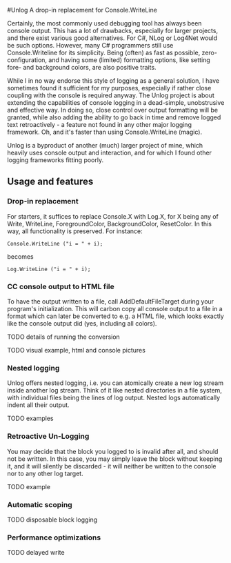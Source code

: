 #Unlog
A drop-in replacement for Console.WriteLine

Certainly, the most commonly used debugging tool has always been console output. This has a lot of drawbacks, especially for larger projects, and there exist various good alternatives. For C#, NLog or Log4Net would be such options. However, many C# programmers still use Console.Writeline for its simplicity. Being (often) as fast as possible, zero-configuration, and having some (limited) formatting options, like setting fore- and background colors, are also positive traits.

While I in no way endorse this style of logging as a general solution, I have sometimes found it sufficient for my purposes, especially if rather close coupling with the console is required anyway. The Unlog project is about extending the capabilities of console logging in a dead-simple, unobstrusive and effective way. In doing so, close control over output formatting will be granted, while also adding the ability to go back in time and remove logged text retroactively - a feature not found in any other major logging framework. Oh, and it's faster than using Console.WriteLine (magic).

Unlog is a byproduct of another (much) larger project of mine, which heavily uses console output and interaction, and for which I found other logging frameworks fitting poorly.

## Usage and features

### Drop-in replacement

For starters, it suffices to replace Console.X with Log.X, for X being any of Write, WriteLine, ForegroundColor, BackgroundColor, ResetColor. In this way, all functionality is preserved. For instance:

    Console.WriteLine ("i = " + i);

becomes

    Log.WriteLine ("i = " + i);

### CC console output to HTML file

To have the output written to a file, call AddDefaultFileTarget during your program's initialization. This will carbon copy all console output to a file in a format which can later be converted to e.g. a HTML file, which looks exactly like the console output did (yes, including all colors).

TODO details of running the conversion

TODO visual example, html and console pictures

### Nested logging

Unlog offers nested logging, i.e. you can atomically create a new log stream inside another log stream. Think of it like nested directories in a file system, with individual files being the lines of log output. Nested logs automatically indent all their output.

TODO examples

### Retroactive Un-Logging

You may decide that the block you logged to is invalid after all, and should not be written. In this case, you may simply leave the block without keeping it, and it will silently be discarded - it will neither be written to the console nor to any other log target.

TODO example

### Automatic scoping

TODO disposable block logging

### Performance optimizations

TODO delayed write
